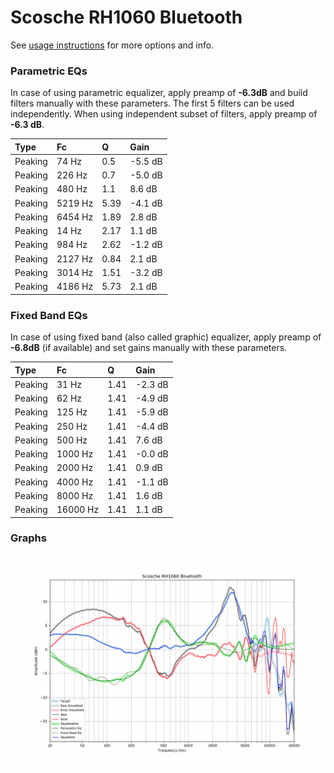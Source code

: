 # Scosche RH1060 Bluetooth
See [usage instructions](https://github.com/jaakkopasanen/AutoEq#usage) for more options and info.

### Parametric EQs
In case of using parametric equalizer, apply preamp of **-6.3dB** and build filters manually
with these parameters. The first 5 filters can be used independently.
When using independent subset of filters, apply preamp of **-6.3 dB**.

| Type    | Fc      |    Q | Gain    |
|:--------|:--------|:-----|:--------|
| Peaking | 74 Hz   | 0.5  | -5.5 dB |
| Peaking | 226 Hz  | 0.7  | -5.0 dB |
| Peaking | 480 Hz  | 1.1  | 8.6 dB  |
| Peaking | 5219 Hz | 5.39 | -4.1 dB |
| Peaking | 6454 Hz | 1.89 | 2.8 dB  |
| Peaking | 14 Hz   | 2.17 | 1.1 dB  |
| Peaking | 984 Hz  | 2.62 | -1.2 dB |
| Peaking | 2127 Hz | 0.84 | 2.1 dB  |
| Peaking | 3014 Hz | 1.51 | -3.2 dB |
| Peaking | 4186 Hz | 5.73 | 2.1 dB  |

### Fixed Band EQs
In case of using fixed band (also called graphic) equalizer, apply preamp of **-6.8dB**
(if available) and set gains manually with these parameters.

| Type    | Fc       |    Q | Gain    |
|:--------|:---------|:-----|:--------|
| Peaking | 31 Hz    | 1.41 | -2.3 dB |
| Peaking | 62 Hz    | 1.41 | -4.9 dB |
| Peaking | 125 Hz   | 1.41 | -5.9 dB |
| Peaking | 250 Hz   | 1.41 | -4.4 dB |
| Peaking | 500 Hz   | 1.41 | 7.6 dB  |
| Peaking | 1000 Hz  | 1.41 | -0.0 dB |
| Peaking | 2000 Hz  | 1.41 | 0.9 dB  |
| Peaking | 4000 Hz  | 1.41 | -1.1 dB |
| Peaking | 8000 Hz  | 1.41 | 1.6 dB  |
| Peaking | 16000 Hz | 1.41 | 1.1 dB  |

### Graphs
![](./Scosche%20RH1060%20Bluetooth.png)